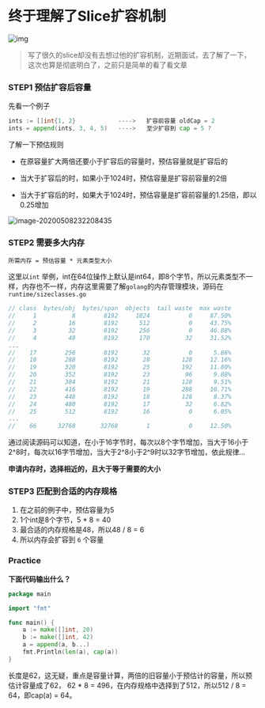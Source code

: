 # 终于理解了Slice扩容机制

<!--more-->

![img](https://pic.yqqy.top/blog/20200508234639.png "Slice")

> 写了很久的slice却没有去想过他的扩容机制，近期面试，去了解了一下，这次也算是彻底明白了，之前只是简单的看了看文章

### STEP1 预估扩容后容量

先看一个例子

```go
ints := []int{1, 2}            ---->   扩容前容量 oldCap = 2
ints = append(ints, 3, 4, 5)   ---->   至少扩容到 cap = 5 ?
```

了解一下预估规则

- 在原容量扩大两倍还要小于扩容后的容量时，预估容量就是扩容后的

- 当大于扩容后的时，如果小于1024时，预估容量是扩容前容量的2倍

- 当大于扩容后的时，如果大于1024时，预估容量是扩容前容量的1.25倍，即以0.25增加

![image-20200508232208435](https://pic.yqqy.top/blog/20200508232218.png "扩容规则")

### STEP2 需要多大内存

`所需内存 = 预估容量 * 元素类型大小`

这里以`int` 举例，int在64位操作上默认是int64，即8个字节，所以元素类型不一样，内存也不一样，内存这里需要了解`golang`的内存管理模块，源码在`runtime/sizeclasses.go`

```go
// class  bytes/obj  bytes/span  objects  tail waste  max waste
//     1          8        8192     1024           0     87.50%
//     2         16        8192      512           0     43.75%
//     3         32        8192      256           0     46.88%
//     4         48        8192      170          32     31.52%
...
//    17        256        8192       32           0      5.86%
//    18        288        8192       28         128     12.16%
//    19        320        8192       25         192     11.80%
//    20        352        8192       23          96      9.88%
//    21        384        8192       21         128      9.51%
//    22        416        8192       19         288     10.71%
//    23        448        8192       18         128      8.37%
//    24        480        8192       17          32      6.82%
//    25        512        8192       16           0      6.05%
...
//    66      32768       32768        1           0     12.50%
```

通过阅读源码可以知道，在小于16字节时，每次以8个字节增加，当大于16小于2^8时，每次以16字节增加，当大于2^8小于2^9时以32字节增加，依此规律...

**申请内存时，选择相近的，且大于等于需要的大小**

### STEP3 匹配到合适的内存规格

1. 在之前的例子中，预估容量为5
2. 1个int是8个字节，5 * 8 = 40
3. 最合适的内存规格是48，所以48 / 8 = 6
4. 所以内存会扩容到 `6` 个容量

### Practice

**下面代码输出什么？**

```go
package main

import "fmt"

func main() {
	a := make([]int, 20)
	b := make([]int, 42)
	a = append(a, b...)
	fmt.Println(len(a), cap(a))
}
```

长度是62，这无疑，重点是容量计算，两倍的旧容量小于预估计的容量，所以预估计容量成了62，
62 * 8 = 496，在内存规格中选择到了512，所以512 / 8 = 64，即cap(a) = 64。
